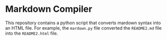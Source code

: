 # Markdown Compiler

This repository contains a python script that converts mardown syntax into an HTML file. For example, the `mardown.py` file converted the `README2.md` file into the `README2.html` file.
